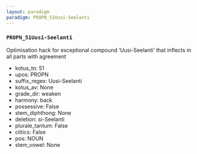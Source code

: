 ```yaml
---
layout: paradigm
paradigm: PROPN_51Uusi-Seelanti
---
```

### ` PROPN_51Uusi-Seelanti `

Optimisation hack for exceptional compound ’Uusi-Seelanti’ that inflects in all parts with agreement
* kotus_tn: 51
* upos: PROPN
* suffix_regex: Uusi-Seelanti
* kotus_av: None
* grade_dir: weaken
* harmony: back
* possessive: False
* stem_diphthong: None
* deletion: si-Seelanti
* plurale_tantum: False
* clitics: False
* pos: NOUN
* stem_vowel: None
